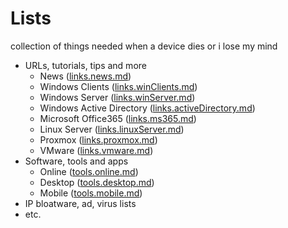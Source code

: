 # Lists 
collection of things needed when a device dies or i lose my mind

- URLs, tutorials, tips and more
  - News ([links.news.md](./links.news.md))
  - Windows Clients ([links.winClients.md](./links.winClients.md))
  - Windows Server ([links.winServer.md](./links.winServer.md))
  - Windows Active Directory ([links.activeDirectory.md](./links.activeDirectory.md))
  - Microsoft Office365 ([links.ms365.md](./links.ms365.md))
  - Linux Server ([links.linuxServer.md](./links.linuxServer.md))
  - Proxmox ([links.proxmox.md](./links.proxmox.md))
  - VMware ([links.vmware.md](./links.vmware.md))
- Software, tools and apps
  - Online ([tools.online.md](./tools.online.md))
  - Desktop ([tools.desktop.md](./tools.desktop.md))
  - Mobile ([tools.mobile.md](./tools.mobile.md))
- IP bloatware, ad, virus lists
- etc.
